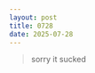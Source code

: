 ```yaml
---
layout: post
title: 0728
date: 2025-07-28
---
```


<style type="text/css">
  p {
    font-family: courier;
    font-size: 11px;
    color: white;
  }
</style>

<blockquote>sorry it sucked</blockquote>
